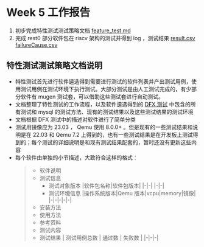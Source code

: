 # Week 5 工作报告

1. 初步完成特性测试测试策略文档 [feature_test.md](./feature_test.md)
2. 完成 rest0 部分软件包在 riscv 架构的测试并得到 log ，测试结果 [result.csv](./riscv/result.csv) [failureCause.csv](./riscv/failureCause.csv)

## 特性测试测试策略文档说明

+ 特性测试首先进行软件遴选得到需要进行测试的软件列表并产出测试用例，使用测试用例在测试环境下执行测试。大部分测试是由人工测试完成的，有少部分软件有 mugen 测试套，可以借助这些测试套进行自动测试。
+ 文档整理了特性测试的工作流程，以及软件遴选得到的 [DFX 测试](https://gitee.com/yunxiangluo/openeuler-riscv-2303-test/blob/master/DFXlist.csv) 中包含的所有测试和 mysql 的测试方法、现有的测试结果以及这些测试结果的测试环境
+ 文档根据 DFX 测试中的描述对软件进行了简单分类
+ 测试用镜像应为 23.03 ， Qemu 使用 8.0.0+ 。但是现有的一些测试结果和说明是在 22.03 和 Qemu 7.2 上得到的，也有一些测试结果是在开发板上测试得到的；每个测试的详细说明是和现有测试结果配套的，暂时还没有更新这些内容
+ 每个软件由单独的小节描述，大致符合这样的格式：
   >+ 软件说明
   >+ 测试信息
   >   + 测试对象版本
   >      |软件包名称|软件包版本|
   >      |-|-|
   >      |-|-|
   >   + 测试环境信息
   >      |操作系统版本|Qemu 版本|vcpu|memory|镜像|
   >      |-|-|-|-|-|
   >+ 安装方法
   >+ 使用方法
   >+ 参考资料
   >+ 测试内容
   >+ 测试结果
   >    | 测试用例总数 | 通过数 | 失败数 |
   >    |-|-|-|
